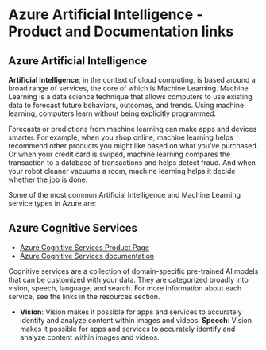 # Azure Artificial Intelligence - Product and Documentation links

## Azure Artificial Intelligence
**Artificial Intelligence**, in the context of cloud computing, is based around a broad range of services, the core of which is Machine Learning. Machine Learning is a data science technique that allows computers to use existing data to forecast future behaviors, outcomes, and trends. Using machine learning, computers learn without being explicitly programmed.

Forecasts or predictions from machine learning can make apps and devices smarter. For example, when you shop online, machine learning helps recommend other products you might like based on what you've purchased. Or when your credit card is swiped, machine learning compares the transaction to a database of transactions and helps detect fraud. And when your robot cleaner vacuums a room, machine learning helps it decide whether the job is done.

Some of the most common Artificial Intelligence and Machine Learning service types in Azure are:

## Azure Cognitive Services
* [Azure Cognitive Services Product Page](https://azure.microsoft.com/en-us/services/cognitive-services/)
* [Azure Cognitive Services documentation](https://docs.microsoft.com/en-us/azure/cognitive-services/)

Cognitive services are a collection of domain-specific pre-trained AI models that can be customized with your data. They are categorized broadly into vision, speech, language, and search. For more information about each service, see the links in the resources section.
* **Vision**: Vision makes it possible for apps and services to accurately identify and analyze content within images and videos.
**Speech**: Vision makes it possible for apps and services to accurately identify and analyze content within images and videos.



